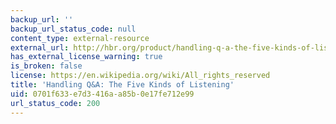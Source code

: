 ```yaml
---
backup_url: ''
backup_url_status_code: null
content_type: external-resource
external_url: http://hbr.org/product/handling-q-a-the-five-kinds-of-listening/an/C9902C-PDF-ENG
has_external_license_warning: true
is_broken: false
license: https://en.wikipedia.org/wiki/All_rights_reserved
title: 'Handling Q&A: The Five Kinds of Listening'
uid: 0701f633-e7d3-416a-a85b-0e17fe712e99
url_status_code: 200
---
```

